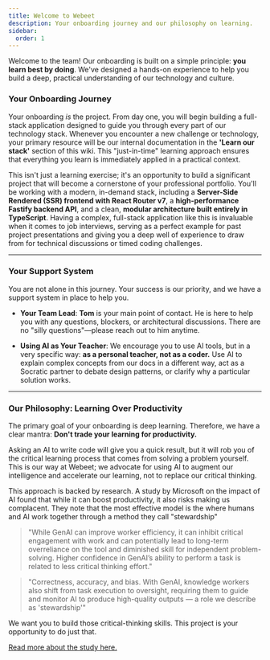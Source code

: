 ```yaml
---
title: Welcome to Webeet
description: Your onboarding journey and our philosophy on learning.
sidebar:
  order: 1
---
```


Welcome to the team! Our onboarding is built on a simple principle: **you learn best by doing**. We've designed a hands-on experience to help you build a deep, practical understanding of our technology and culture.

### Your Onboarding Journey

Your onboarding _is_ the project. From day one, you will begin building a full-stack application designed to guide you through every part of our technology stack. Whenever you encounter a new challenge or technology, your primary resource will be our internal documentation in the **'Learn our stack'** section of this wiki. This "just-in-time" learning approach ensures that everything you learn is immediately applied in a practical context.

This isn't just a learning exercise; it's an opportunity to build a significant project that will become a cornerstone of your professional portfolio. You'll be working with a modern, in-demand stack, including a **Server-Side Rendered (SSR) frontend with React Router v7**, a **high-performance Fastify backend API**, and a clean, **modular architecture built entirely in TypeScript**. Having a complex, full-stack application like this is invaluable when it comes to job interviews, serving as a perfect example for past project presentations and giving you a deep well of experience to draw from for technical discussions or timed coding challenges.

---

### Your Support System

You are not alone in this journey. Your success is our priority, and we have a support system in place to help you.

- **Your Team Lead**: **Tom** is your main point of contact. He is here to help you with any questions, blockers, or architectural discussions. There are no "silly questions"—please reach out to him anytime.

- **Using AI as Your Teacher**: We encourage you to use AI tools, but in a very specific way: **as a personal teacher, not as a coder.** Use AI to explain complex concepts from our docs in a different way, act as a Socratic partner to debate design patterns, or clarify why a particular solution works.

---

### Our Philosophy: Learning Over Productivity

The primary goal of your onboarding is deep learning. Therefore, we have a clear mantra: **Don't trade your learning for productivity.**

Asking an AI to write code will give you a quick result, but it will rob you of the critical learning process that comes from solving a problem yourself. This is our way at Webeet; we advocate for using AI to augment our intelligence and accelerate our learning, not to replace our critical thinking.

This approach is backed by research. A study by Microsoft on the impact of AI found that while it can boost productivity, it also risks making us complacent. They note that the most effective model is the where humans and AI work together through a method they call "stewardship"

> "While GenAI can improve worker efficiency, it can inhibit critical engagement with work and can potentially lead to long-term overreliance on the tool and diminished skill for independent problem-solving. Higher confidence in GenAI’s ability to perform a task is related to less critical thinking effort."

> "Correctness, accuracy, and bias. With GenAI, knowledge workers also shift from task execution to oversight, requiring them to guide and monitor AI to produce high-quality outputs — a role we describe as 'stewardship'"

We want you to build those critical-thinking skills. This project is your opportunity to do just that.

[Read more about the study here.](https://www.microsoft.com/en-us/research/wp-content/uploads/2025/01/lee_2025_ai_critical_thinking_survey.pdf)
